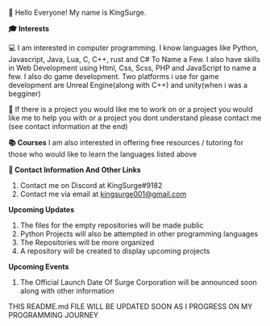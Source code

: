 👋 Hello Everyone! My name is KingSurge.

**🎓 Interests**

💻 I am interested in computer programming. I know languages like Python, Javascript, Java, Lua, C, C++, rust and C# To Name a Few. I also have skills in Web Development using Html, Css, Scss, PHP and JavaScript to name a few. I also do game development. Two platforms i use for game development are Unreal Engine(along with C++) and unity(when i was a begginer)

📱 If there is a project you would like me to work on or a project you would like me to help you with or a project you dont understand please contact me (see contact information at the end)

**📚 Courses**
I am also interested in offering free resources / tutoring for those who would like to learn the languages listed above

**🔗 Contact Information And Other Links**

1. Contact me on Discord at KingSurge#9182
2. Contact me via email at kingsurge001@gmail.com


**Upcoming Updates**
1. The files for the empty repositories will be made public
2. Python Projects will also be attempted in other programming languages
3. The Repositories will be more organized
4. A repository will be created to display upcoming projects

**Upcoming Events**
1. The Official Launch Date Of Surge Corporation will be announced soon along with other information

THIS README.md FILE WILL BE UPDATED SOON AS I PROGRESS ON MY PROGRAMMING JOURNEY

